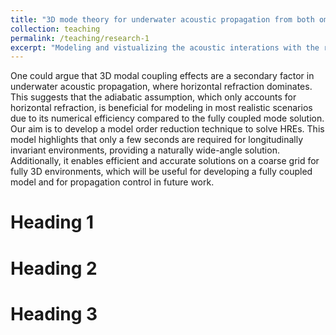 ```yaml
---
title: "3D mode theory for underwater acoustic propagation from both omnidirectional and directional sources"
collection: teaching
permalink: /teaching/research-1
excerpt: "Modeling and vistualizing the acoustic interations with the realistic ocean including intricate topography, 3D sound speed distribution, and ocean dynamics<br/><img src='/images/3DUAP1.png'>"
---
```


One could argue that 3D modal coupling effects are a secondary factor in underwater acoustic propagation, where horizontal refraction dominates. This suggests that the adiabatic assumption, which only accounts for horizontal refraction, is beneficial for modeling in most realistic scenarios due to its numerical efficiency compared to the fully coupled mode solution. Our aim is to develop a model order reduction technique to solve HREs. This model highlights that only a few seconds are required for longitudinally invariant environments, providing a naturally wide-angle solution. Additionally, it enables efficient and accurate solutions on a coarse grid for fully 3D environments, which will be useful for developing a fully coupled model and for propagation control in future work.

Heading 1
======

Heading 2
======

Heading 3
======
